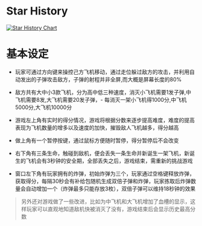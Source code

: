 # Star History

[![Star History Chart](https://api.star-history.com/svg?repos=0xabandon/Plane_Wars&type=Date)](https://star-history.com/#0xabandon/Plane_Wars&Date)

# 基本设定

- 玩家可通过方向键来操控己方飞机移动，通过走位躲过敌方的攻击，并利用自动发出的子弹攻击敌方，子弹的射程并非全屏,而大概是屏幕长度的80%

- 敌方共有大中小3款飞机，分为高中低三种速度，消灭小飞机需要1发子弹,中飞机需要8发,大飞机需要20发子弹，- 每消灭一架小飞机得1000分,中飞机5000分,大飞机10000分

- 游戏左上角有实时的得分情况，游戏将根据分数来逐步提高难度，难度的提高表现为飞机数量的增多以及速度的加快，摧毁敌人飞机越多，得分越高

- 做上角有一个暂停按键，通过鼠标方便随时暂停，得分暂停后不会改变

- 右下角有三条生命，触碰到敌机，便会丢失一条生命并新诞生一架飞机，新诞生的飞机会有3秒钟的安全期，全部丢失之后，游戏结束，需重新的挑战游戏

- 窗口左下角有玩家拥有的炸弹，初始炸弹为三个，玩家通过空格键释放炸弹，获取得分，每隔30秒会有补给包随机生成双倍子弹和炸弹，玩家拣取后炸弹数量会自动增加一个（炸弹最多只能存放3枚），双倍子弹可以维持18秒钟的效果

>另外还对游戏做了一些改进，比如为中飞机和大飞机增加了血槽的显示，这样玩家可以直观地知道敌机快被消灭了没有，游戏结束后会显示历史最高分数
